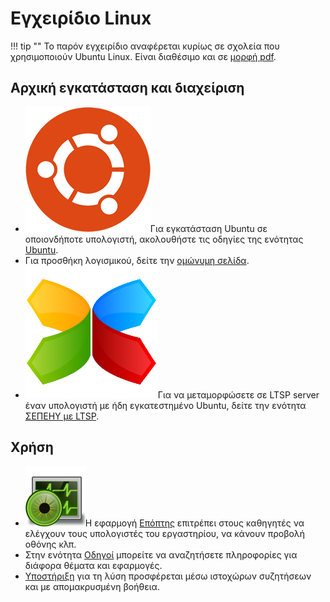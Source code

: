 # Εγχειρίδιο Linux

!!! tip ""
    Το παρόν εγχειρίδιο αναφέρεται κυρίως σε σχολεία που χρησιμοποιούν Ubuntu
    Linux. Είναι διαθέσιμο και σε [μορφή pdf]([https://ts.sch.gr/docs/odigies-egkatastasis-diaxirisis/odegos-enkatastases-chreses-ubuntu-ltsp-sch-scripts-epoptes-ekdose-2404/?layout=file]).

## Αρχική εγκατάσταση και διαχείριση

-   ![](images/ubuntu.png#right-icon)Για εγκατάσταση Ubuntu σε οποιονδήποτε
    υπολογιστή, ακολουθήστε τις οδηγίες της ενότητας [Ubuntu](ubuntu/index.md).
-   Για προσθήκη λογισμικού, δείτε την [ομώνυμη
    σελίδα](ubuntu/software.md).
-   ![](images/ltsp.png#right-icon)Για να μεταμορφώσετε σε LTSP server έναν
    υπολογιστή με ήδη εγκατεστημένο Ubuntu, δείτε την ενότητα [ΣΕΠΕΗΥ με
    LTSP](ltsp/index.md).

## Χρήση

-   ![](images/epoptes.svg#right-icon)Η εφαρμογή [Επόπτης](epoptes/index.md)
    επιτρέπει στους καθηγητές να ελέγχουν τους υπολογιστές του εργαστηρίου, να
    κάνουν προβολή οθόνης κλπ.
-   Στην ενότητα [Οδηγοί](guides/index.md) μπορείτε να αναζητήσετε πληροφορίες
    για διάφορα θέματα και εφαρμογές.
-   [Υποστήριξη](support/index.md) για τη λύση προσφέρεται μέσω ιστοχώρων
    συζητήσεων και με απομακρυσμένη βοήθεια.
